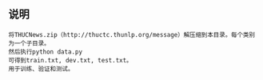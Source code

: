 ## 说明

	将THUCNews.zip（http://thuctc.thunlp.org/message）解压缩到本目录。每个类别为一个子目录。
	然后执行python data.py
	可得到train.txt, dev.txt, test.txt。
	用于训练、验证和测试。
